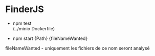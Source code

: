 # FinderJS


- npm test  
(../minio Dockerfile)


- npm start {Path} {fileNameWanted}

fileNameWanted - uniquement les fichiers de ce nom seront analysé 